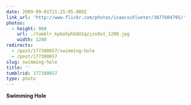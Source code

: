 ```yaml
---
date: 2009-09-01T21:25:05.000Z
link_url: 'http://www.flickr.com/photos/isaacschlueter/3877604795/'
photos:
  - height: 960
    url: ./tumblr_kpba5phGAU1qzjzo9o1_1280.jpg
    width: 1280
redirects:
  - /post/177380657/swimming-hole
  - /post/177380657
slug: swimming-hole
title: ''
tumblrid: 177380657
type: photo
---
```

<p><b>Swimming Hole</b></p>
